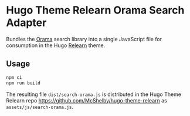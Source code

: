 # Hugo Theme Relearn Orama Search Adapter

Bundles the [Orama](https://orama.com) search library into a single JavaScript file for consumption in the Hugo [Relearn](https://mcshelby.github.io/hugo-theme-relearn) theme.

## Usage

```bash
npm ci
npm run build
```

The resulting file `dist/search-orama.js` is distributed in the Hugo Theme Relearn repo https://github.com/McShelby/hugo-theme-relearn as `assets/js/search-orama.js`.
